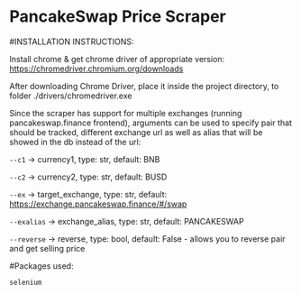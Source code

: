 # PancakeSwap Price Scraper

#INSTALLATION INSTRUCTIONS:

Install chrome & get chrome driver of appropriate version: https://chromedriver.chromium.org/downloads 

After downloading Chrome Driver, place it inside the project directory, to folder ./drivers/chromedriver.exe

Since the scraper has support for multiple exchanges (running pancakeswap.finance frontend), arguments can be used to specify pair that should be tracked, different exchange url as well as alias that will be showed in the db instead of the url:

``--c1`` -> currency1, type: str, default: BNB

``--c2`` -> currency2, type: str, default: BUSD

``--ex`` -> target_exchange, type: str, default: https://exchange.pancakeswap.finance/#/swap

``--exalias`` -> exchange_alias, type: str, default: PANCAKESWAP

``--reverse`` -> reverse, type: bool, default: False - allows you to reverse pair and get selling price


#Packages used:

``selenium`` 

